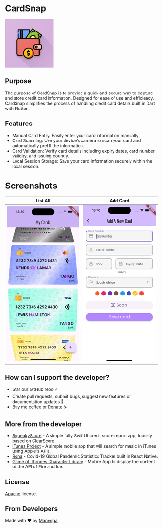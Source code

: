 # CardSnap

<img src="https://github.com/manenga/CardSnap/blob/main/assets/images/logo.png?raw=true" alt="logo" width="160"/>

## Purpose
The purpose of CardSnap is to provide a quick and secure way to capture and store credit card information. Designed for ease of use and efficiency. CardSnap simplifies the process of handling credit card details built in Dart with Flutter.

## Features
* Manual Card Entry: Easily enter your card information manually.
* Card Scanning: Use your device’s camera to scan your card and automatically prefill the information.
* Card Validation: Verify card details including expiry dates, card number validity, and issuing country.
* Local Session Storage: Save your card information securely within the local session.

# Screenshots
| List All | Add Card |
| ------------- | ------------- |
| ![Card List Page](https://github.com/manenga/CardSnap/blob/main/screenshots/Card%20List%20Page.png?raw=true)  | ![Add A New Card](https://github.com/manenga/CardSnap/blob/main/screenshots/Add%20Card%20Page.png)  |


## How can I support the developer?
- Star our GitHub repo ⭐
- Create pull requests, submit bugs, suggest new features or documentation updates 🔧
- Buy me coffee or [Donate](https://paypal.me/Mungandi) ☕️

## More from the developer
- [SqueakyScore](https://github.com/manenga/SqueakyScore/) - A simple fully SwiftUI credit score report app, loosely based on ClearScore.
- [iTunes Project](https://github.com/manenga/iTunes-Project/) - A simple mobile app that will search for music in iTunes using Apple's APIs.
- [Rona](https://github.com/manenga/Rona/) - Covid-19 Global Pandemic Statistics Tracker built in React Native.
- [Game of Thrones Character Library](https://github.com/manenga/GameOfThrones) - Mobile App to display the content of the API of Fire and Ice.

## License
[Apache](https://github.com/manenga/CardSnap/blob/main/LICENSE.txt) license.

## From Developers
Made with ♥ by [Manenga](https://linkedin.com/in/mungandi/).

